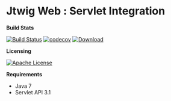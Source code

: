 # Jtwig Web : Servlet Integration

**Build Stats**

[![Build Status](https://travis-ci.org/jtwig/jtwig-web.svg?branch=master)](https://travis-ci.org/jtwig/jtwig-web)
[![codecov](https://codecov.io/gh/jtwig/jtwig-web/branch/master/graph/badge.svg)](https://codecov.io/gh/jtwig/jtwig-web)
[![Download](https://api.bintray.com/packages/jtwig/maven/jtwig-web/images/download.svg) ](https://bintray.com/jtwig/maven/jtwig-web/_latestVersion)


**Licensing**

[![Apache License](https://img.shields.io/hexpm/l/plug.svg?maxAge=2592000)]()

**Requirements**

- Java 7
- Servlet API 3.1
